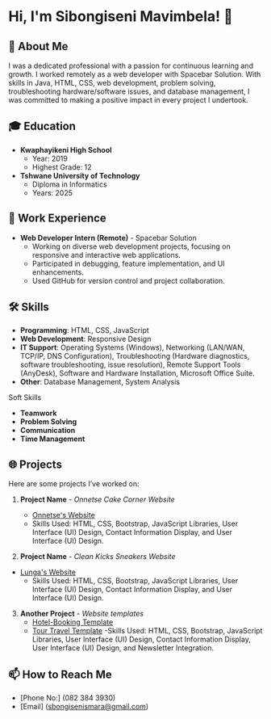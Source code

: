 

# Hi, I'm Sibongiseni Mavimbela! 👋

## 🚀 About Me
I was a dedicated professional with a passion for continuous learning and growth. I worked remotely as a web developer with Spacebar Solution. With skills in Java, HTML, CSS, web development, problem solving, troubleshooting hardware/software issues, and database management, I was committed to making a positive impact in every project I undertook.

## 🎓 Education
- **Kwaphayikeni High School**
  - Year: 2019
  - Highest Grade: 12
- **Tshwane University of Technology**
  - Diploma in Informatics
  - Years: 2025

## 💼 Work Experience
- **Web Developer Intern (Remote)** - Spacebar Solution
  - Working on diverse web development projects, focusing on responsive and interactive web applications.
  - Participated in debugging, feature implementation, and UI enhancements.
  - Used GitHub for version control and project collaboration.

## 🛠️ Skills
- **Programming**: HTML, CSS, JavaScript
- **Web Development**: Responsive Design
- **IT Support**: Operating Systems (Windows), Networking (LAN/WAN, TCP/IP, DNS Configuration),
 Troubleshooting (Hardware diagnostics, software troubleshooting, issue resolution), Remote Support Tools (AnyDesk), Software and Hardware Installation, Microsoft Office Suite.
- **Other**: Database Management, System Analysis

 Soft Skills
- **Teamwork**
- **Problem Solving**
- **Communication**
- **Time Management**

## 🌐 Projects
Here are some projects I’ve worked on:

1. **Project Name** - *Onnetse Cake Corner Website*
   - [Onnetse's Website](https://sbongiseni-mavimbela.github.io/Onnetse-Cake/)
   - Skills Used: HTML, CSS, Bootstrap, JavaScript Libraries, User Interface (UI) Design, Contact Information Display, and User Interface (UI) Design.

2. **Project Name** - *Clean Kicks Sneakers Website*
 - [Lunga's Website](https://sbongiseni-mavimbela.github.io/Lunga_Website/)
   - Skills Used: HTML, CSS, Bootstrap, JavaScript Libraries, User Interface (UI) Design, Contact Information Display, and User Interface (UI) Design.

3. **Another Project** - *Website templates*
   - [Hotel-Booking Template](https://sbongiseni-mavimbela.github.io/Hotel-Booking-Agence/)
   - [Tour Travel Template](
https://sbongiseni-mavimbela.github.io/Tour-Travel-Showcase/
)
   -Skills Used: HTML, CSS, Bootstrap, JavaScript Libraries, User Interface (UI) Design, Contact Information Display, User Interface (UI) Design, and Newsletter Integration.

## 📫 How to Reach Me 
- [Phone No:] (082 384 3930)  
- [Email] (sbongisenismara@gmail.com)

